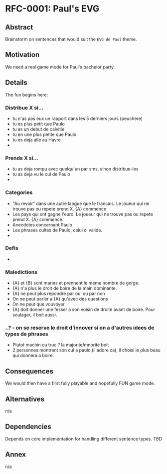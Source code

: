 # RFC-0001: Paul's EVG

## Abstract

Brainstorm on sentences that would suit the `EVG de Paul` theme.

## Motivation

We need a real game mode for Paul's bachelor party.

## Details

The fun begins here:

### Distribue X si...

- tu n'as pas eux un rapport dans les 5 derniers jours (peuchere)
- tu es plus petit que Paulo
- tu as un debut de calvitie
- tu en une plus petite que Paulo
- tu es deja alle au Havre
- 

### Prends X si...

- tu as deja rompu avec quelqu'un par sms, sinon distribue-les
- tu as deja vu le cul de Paulo
- 

### Categories

- "Au revoir" dans une autre langue que le francais. Le joueur qui ne trouve pas ou repete prend X. {A} commence.
- Les pays qui ont gagne l'euro. Le joueur qui ne trouve pas ou repete prend X. {A} commence.
- Anecdotes concernant Paulo
- Les phrases cultes de Paulo, celui ci valide.
- 

### Defis

- 

### Maledictions

- {A} et {B} sont maries et prennent le meme nombre de gorge.
- {A} n'a plus le droit de boire de la main dominante.
- {A} ne peut plus repondre par oui ou par non
- On ne peut parler a {A} qu'avec des questions
- On ne peut que vouvoyer
- {A} doit donner une fesser a son voisin de droite avant de boire. Pour soulager, il boit aussi.

### ..? - on se reserve le droit d'innover si on a d'autres idees de types de phrases

- Plutot machin ou truc ? la majorite/mnorite boit
- 2 personnes montrent son cul a paulo (il adore ca), il choisi le plus beau qui donnera a boire.

## Consequences

We would then have a first fully playable and hopefully FUN game mode.

## Alternatives

n/a

## Dependencies

Depends on core implementation for handling different sentence types. TBD

## Annex

n/a

